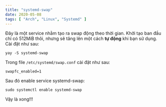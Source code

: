```yaml
---
title: "systemd-swap"
date: 2020-05-08
tags: [ "Arch", "Linux", "Systemd" ]
---
```


Đây là một service nhằm tạo ra swap động theo thời gian. Khởi tạo ban đầu chỉ có 512MiB thôi, nhưng sẽ tăng lên một cách **tự động** khi bạn sử dụng. Cài đặt như sau:

```shell
yay -S systemd-swap
```

Trong file `/etc/systemd/swap.conf` cài đặt như sau:

```shell
swapfc_enabled=1
```

Sau đó enable service systemd-swap:

```shell
sudo systemctl enable systemd-swap
```

Vậy là xong!!!
